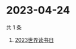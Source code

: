 # 2023-04-24

共 1 条

<!-- BEGIN -->
<!-- 最后更新时间 Mon Apr 24 2023 07:07:04 GMT+0800 (China Standard Time) -->

1. [2023世界读书日](https://www.zhihu.com/search?q=2023世界读书日)

<!-- END -->
